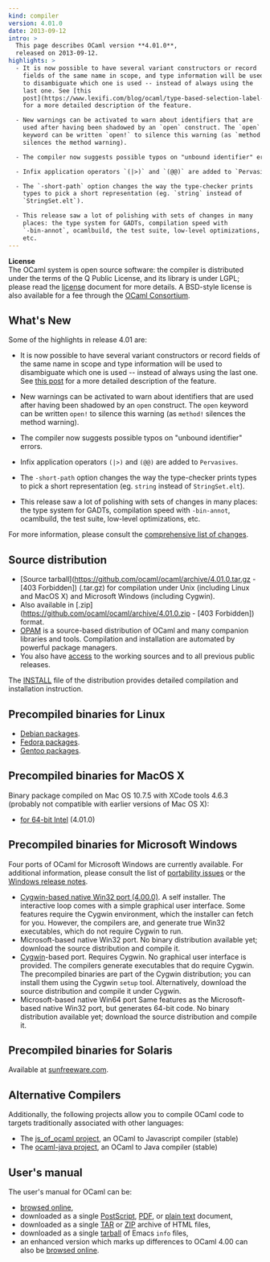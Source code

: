 ```yaml
---
kind: compiler
version: 4.01.0
date: 2013-09-12
intro: >
  This page describes OCaml version **4.01.0**,
  released on 2013-09-12.
highlights: >
  - It is now possible to have several variant constructors or record
    fields of the same name in scope, and type information will be used
    to disambiguate which one is used -- instead of always using the
    last one. See [this
    post](https://www.lexifi.com/blog/ocaml/type-based-selection-label-and-constructors/)
    for a more detailed description of the feature.

  - New warnings can be activated to warn about identifiers that are
    used after having been shadowed by an `open` construct. The `open`
    keyword can be written `open!` to silence this warning (as `method!`
    silences the method warning).

  - The compiler now suggests possible typos on "unbound identifier" errors.

  - Infix application operators `(|>)` and `(@@)` are added to `Pervasives`.

  - The `-short-path` option changes the way the type-checker prints
    types to pick a short representation (eg. `string` instead of
    `StringSet.elt`).

  - This release saw a lot of polishing with sets of changes in many
    places: the type system for GADTs, compilation speed with
    `-bin-annot`, ocamlbuild, the test suite, low-level optimizations,
    etc.
---
```


**License**<br />
 The OCaml system is open source software: the compiler is distributed
under the terms of the Q Public License, and its library is under LGPL;
please read the [license](https://v2.ocaml.org/docs/license.html) document for more details. A
BSD-style license is also available for a fee through the [OCaml
Consortium](https://v2.ocaml.org/consortium/).

## What's New

Some of the highlights in release 4.01 are:

-   It is now possible to have several variant constructors or record
    fields of the same name in scope and type information will be used
    to disambiguate which one is used -- instead of always using the
    last one. See [this
    post](https://www.lexifi.com/blog/ocaml/type-based-selection-label-and-constructors/)
    for a more detailed description of the feature.

-   New warnings can be activated to warn about identifiers that are
    used after having been shadowed by an `open` construct. The `open`
    keyword can be written `open!` to silence this warning (as `method!`
    silences the method warning).

-   The compiler now suggests possible typos on "unbound identifier"
    errors.

-   Infix application operators `(|>)` and `(@@)` are added to
    `Pervasives`.

-   The `-short-path` option changes the way the type-checker prints
    types to pick a short representation (eg. `string` instead of
    `StringSet.elt`).

-   This release saw a lot of polishing with sets of changes in many
    places: the type system for GADTs, compilation speed with
    `-bin-annot`, ocamlbuild, the test suite, low-level optimizations,
    etc.

For more information, please consult the [comprehensive list of
changes](https://v2.ocaml.org/releases/4.01/notes/Changes).

## Source distribution

-   [Source tarball](https://github.com/ocaml/ocaml/archive/4.01.0.tar.gz - [403 Forbidden])
    (.tar.gz) for compilation under Unix (including Linux and MacOS X)
    and Microsoft Windows (including Cygwin).
-   Also available in
    [.zip](https://github.com/ocaml/ocaml/archive/4.01.0.zip - [403 Forbidden]) format.
-   [OPAM](https://opam.ocaml.org/) is a source-based distribution of
    OCaml and many companion libraries and tools. Compilation and
    installation are automated by powerful package managers.
-   You also have [access](https://v2.ocaml.org/releases/index.html) to the working
 sources and to all previous public releases.

The [INSTALL](https://v2.ocaml.org/releases/4.01/notes/INSTALL) file of the
distribution provides detailed compilation and installation instruction.

## Precompiled binaries for Linux

-   [Debian packages](http://packages.debian.org/ocaml).
-   [Fedora
    packages](https://web.archive.org/web/20151006225922/https://admin.fedoraproject.org/pkgdb/package/ocaml/).
-   [Gentoo
    packages](http://packages.gentoo.org/packages/?category=dev-lang;name=ocaml).


## Precompiled binaries for MacOS X

Binary package compiled on Mac OS 10.7.5 with XCode tools 4.6.3
(probably not compatible with earlier versions of Mac OS X):

-   [for 64-bit Intel](https://caml.inria.fr/pub/distrib/ocaml-4.01/ocaml-4.01.0-intel.dmg)
    (4.01.0)

## Precompiled binaries for Microsoft Windows

Four ports of OCaml for Microsoft Windows are currently available. For
additional information, please consult the list of [portability
issues](/learn/portability.html) or the [Windows release
notes](https://v2.ocaml.org/releases/4.01/notes/README.win32).

-   [Cygwin-based native Win32 port
    (4.00.0)](https://web.archive.org/web/20121026002210/http://protz.github.com/ocaml-installer/). A self
    installer. The interactive loop comes with a simple graphical user
    interface. Some features require the Cygwin environment, which the
    installer can fetch for you. However, the compilers are, and
    generate true Win32 executables, which do not require Cygwin to run.
-   Microsoft-based native Win32 port. No binary distribution available
    yet; download the source distribution and compile it.
-   [Cygwin](http://cygwin.com/)-based port. Requires Cygwin. No
    graphical user interface is provided. The compilers generate
    executables that do require Cygwin. The precompiled binaries are
    part of the Cygwin distribution; you can install them using the
    Cygwin `setup` tool. Alternatively, download the source distribution
    and compile it under Cygwin.
-   Microsoft-based native Win64 port Same features as the
    Microsoft-based native Win32 port, but generates 64-bit code. No
    binary distribution available yet; download the source distribution
    and compile it.

## Precompiled binaries for Solaris

Available at [sunfreeware.com](http://sunfreeware.com/).

## Alternative Compilers

Additionally, the following projects allow you to compile OCaml code to
targets traditionally associated with other languages:

* The [js_of_ocaml project](http://ocsigen.org/js_of_ocaml/), an
 OCaml to Javascript compiler (stable)
* The [ocaml-java project](http://ocamljava.x9c.fr/), an OCaml to Java
 compiler (stable)

## User's manual
The user's manual for OCaml can be:

-   [browsed online](https://v2.ocaml.org/releases/4.01/htmlman/index.html),
-   downloaded as a single
    [PostScript](https://v2.ocaml.org/releases/4.01/ocaml-4.01-refman.ps.gz),
    [PDF](https://v2.ocaml.org/releases/4.01/ocaml-4.01-refman.pdf), or [plain
    text](https://v2.ocaml.org/releases/4.01/ocaml-4.01-refman.txt) document,
-   downloaded as a single
    [TAR](https://v2.ocaml.org/releases/4.01/ocaml-4.01-refman-html.tar.gz) or
    [ZIP](https://v2.ocaml.org/releases/4.01/ocaml-4.01-refman-html.zip) archive
    of HTML files,
-   downloaded as a single
    [tarball](https://v2.ocaml.org/releases/4.01/ocaml-4.01-refman.info.tar.gz)
    of Emacs `info` files,
-   an enhanced version which marks up differences to OCaml 4.00 can also be
    [browsed online](http://www.askra.de/software/ocaml-doc/4.01/).


